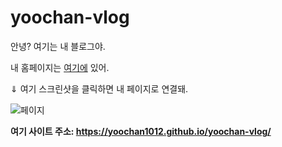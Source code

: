# yoochan-vlog

안녕? 여기는 내 블로그야.

내 홈페이지는 <a href="Home_최유찬.html">여기에</a> 있어.

⇓ 여기 스크린샷을 클릭하면 내 페이지로 연결돼.

![페이지](https://user-images.githubusercontent.com/82464095/114691910-1d0a6900-9d53-11eb-9e8f-e63871ea23c5.JPG)

<b>여기 사이트 주소:<b> <a href="https://yoochan1012.github.io/yoochan-vlog/">https://yoochan1012.github.io/yoochan-vlog/
